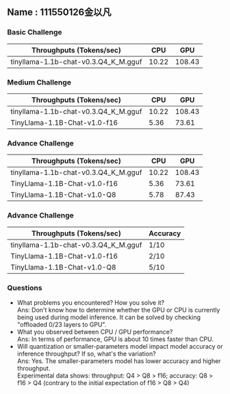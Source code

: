 ## Name : 111550126金以凡

### Basic Challenge
| Throughputs (Tokens/sec) | CPU      | GPU      | 
| --------                 | -------- | -------- | 
| tinyllama-1.1b-chat-v0.3.Q4_K_M.gguf  | 10.22     | 108.43     |


### Medium Challenge
| Throughputs (Tokens/sec) | CPU      | GPU      | 
| --------                 | -------- | -------- | 
| tinyllama-1.1b-chat-v0.3.Q4_K_M.gguf  | 10.22     | 108.43     |
| TinyLlama-1.1B-Chat-v1.0-f16  | 5.36     | 73.61     |



### Advance Challenge
| Throughputs (Tokens/sec) | CPU      | GPU      | 
| --------                 | -------- | -------- | 
| tinyllama-1.1b-chat-v0.3.Q4_K_M.gguf  | 10.22     | 108.43     |
| TinyLlama-1.1B-Chat-v1.0-f16  | 5.36     | 73.61     |
| TinyLlama-1.1B-Chat-v1.0-Q8  | 5.78     | 87.43     |


### Advance Challenge

| Throughputs (Tokens/sec) | Accuracy  |
| --------                 | --------  |
| tinyllama-1.1b-chat-v0.3.Q4_K_M.gguf | 1/10     |
| TinyLlama-1.1B-Chat-v1.0-f16         | 2/10     |
| TinyLlama-1.1B-Chat-v1.0-Q8          | 5/10     |

### Questions
* What problems you encountered? How you solve it?  
  Ans: Don't know how to determine whether the GPU or CPU is currently being used during model inference. It can be solved by checking "offloaded 0/23 layers to GPU".
* What you observed between CPU / GPU performance?  
  Ans: In terms of performance, GPU is about 10 times faster than CPU.
* Will quantization or smaller-parameters model impact model accuracy or inference throughput? If so, what's the variation?  
  Ans: Yes. The smaller-parameters model has lower accuracy and higher throughput.  
  Experimental data shows: throughput: Q4 > Q8 > f16; accuracy: Q8 > f16 > Q4 (contrary to the initial expectation of f16 > Q8 > Q4)




